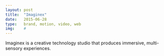 ```yaml
---
layout: post
title:  "Imaginex"
date:   2015-06-28
type:   brand, motion, video, web
img:    #
---
```

Imaginex is a creative technology studio that produces immersive, multi-sensory experiences.
